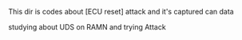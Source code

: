 This dir is codes about [ECU reset] attack and it's captured can data

studying about UDS on RAMN and trying Attack
